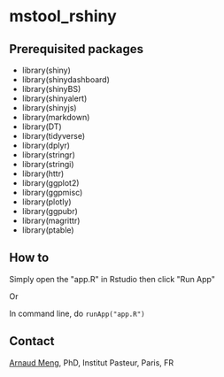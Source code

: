 # mstool_rshiny

## Prerequisited packages

- library(shiny)
- library(shinydashboard)
- library(shinyBS)
- library(shinyalert)
- library(shinyjs)
- library(markdown)
- library(DT)
- library(tidyverse)
- library(dplyr)
- library(stringr)
- library(stringi)
- library(httr)
- library(ggplot2)
- library(ggpmisc)
- library(plotly)
- library(ggpubr)
- library(magrittr)
- library(ptable)

## How to

Simply open the "app.R" in Rstudio then click "Run App"

Or

In command line, do `runApp("app.R")`

## Contact

[Arnaud Meng](https://research.pasteur.fr/en/member/arnaud-meng/), PhD, Institut Pasteur, Paris, FR
